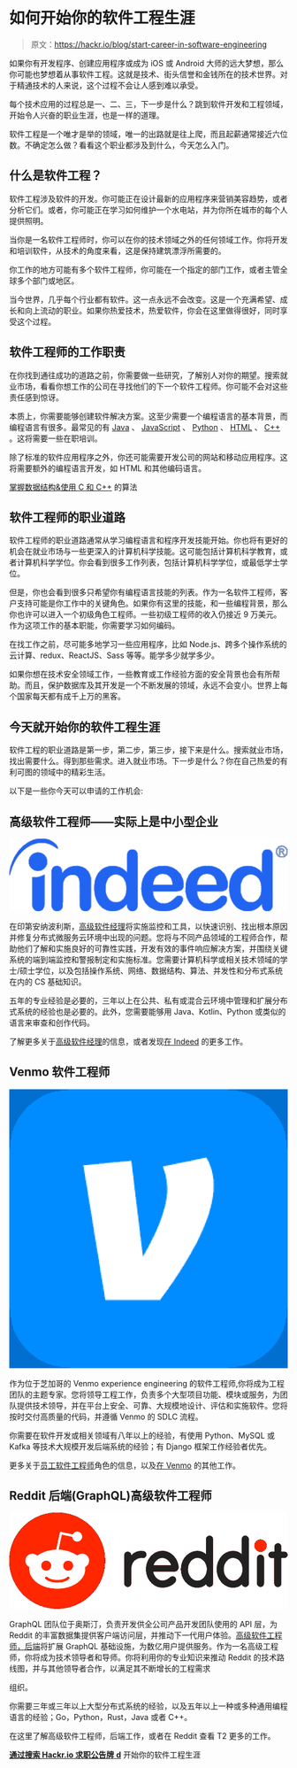 # 如何开始你的软件工程生涯

> 原文：<https://hackr.io/blog/start-career-in-software-engineering>

如果你有开发程序、创建应用程序或成为 iOS 或 Android 大师的远大梦想，那么你可能也梦想着从事软件工程。这就是技术、街头信誉和金钱所在的技术世界。对于精通技术的人来说，这个过程不会让人感到难以承受。

每个技术应用的过程总是一、二、三，下一步是什么？跳到软件开发和工程领域，开始令人兴奋的职业生涯，也是一样的道理。

软件工程是一个唯才是举的领域，唯一的出路就是往上爬，而且起薪通常接近六位数。不确定怎么做？看看这个职业都涉及到什么，今天怎么入门。

## **什么是软件工程？**

软件工程涉及软件的开发。你可能正在设计最新的应用程序来营销美容趋势，或者分析它们。或者，你可能正在学习如何维护一个水电站，并为你所在城市的每个人提供照明。

当你是一名软件工程师时，你可以在你的技术领域之外的任何领域工作。你将开发和培训软件，从技术的角度来看，这是保持建筑漂浮所需要的。

你工作的地方可能有多个软件工程师，你可能在一个指定的部门工作，或者主管全球多个部门或地区。

当今世界，几乎每个行业都有软件。这一点永远不会改变。这是一个充满希望、成长和向上流动的职业。如果你热爱技术，热爱软件，你会在这里做得很好，同时享受这个过程。

## **软件工程师的工作职责**

在你找到通往成功的道路之前，你需要做一些研究，了解别人对你的期望。搜索就业市场，看看你想工作的公司在寻找他们的下一个软件工程师。你可能不会对这些责任感到惊讶。

本质上，你需要能够创建软件解决方案。这至少需要一个编程语言的基本背景，而编程语言有很多。最常见的有 [Java](https://hackr.io/blog/best-way-to-learn-java) 、 [JavaScript](https://hackr.io/blog/best-javascript-courses) 、 [Python](https://hackr.io/blog/python-programming-language) 、 [HTML](https://hackr.io/blog/difference-between-html-html5-xhtml) 、 [C++](https://hackr.io/blog/cpp-course) 。这将需要一些在职培训。

除了标准的软件应用程序之外，你还可能需要开发公司的网站和移动应用程序。这将需要额外的编程语言开发，如 HTML 和其他编码语言。

[掌握数据结构&使用 C 和 C++](https://click.linksynergy.com/deeplink?id=jU79Zysihs4&mid=39197&murl=https%3A%2F%2Fwww.udemy.com%2Fcourse%2Fdatastructurescncpp%2F) 的算法

## 软件工程师的职业道路

软件工程师的职业道路通常从学习编程语言和程序开发技能开始。你也将有更好的机会在就业市场与一些更深入的计算机科学技能。这可能包括计算机科学教育，或者计算机科学学位。你会看到很多工作列表，包括计算机科学学位，或最低学士学位。

但是，你也会看到很多只希望你有编程语言技能的列表。作为一名软件工程师，客户支持可能是你工作中的关键角色。如果你有这里的技能，和一些编程背景，那么你也许可以进入一个初级角色工程师。一些初级工程师的收入仍接近 9 万美元。作为这项工作的基本职能，你需要学习如何编码。

在找工作之前，尽可能多地学习一些应用程序，比如 Node.js、跨多个操作系统的云计算、redux、ReactJS、Sass 等等。能学多少就学多少。

如果你想在技术安全领域工作，一些教育或工作经验方面的安全背景也会有所帮助。而且，保护数据库及其开发是一个不断发展的领域，永远不会变小。世界上每个国家每天都有成千上万的黑客。

## **今天就开始你的软件工程生涯**

软件工程的职业道路是第一步，第二步，第三步，接下来是什么。搜索就业市场，找出需要什么。得到那些需求。进入就业市场。下一步是什么？你在自己热爱的有利可图的领域中的精彩生活。

以下是一些你今天可以申请的工作机会:

## 高级软件工程师——实际上是中小型企业

![](img/261dcde82435dc00b2ccf99b349be2a0.png)

在印第安纳波利斯，[高级软件经理](https://jobs.hackr.io/job/senior-software-engineer-smb-120-at-indeed-2)将实施监控和工具，以快速识别、找出根本原因并修复分布式微服务云环境中出现的问题。您将与不同产品领域的工程师合作，帮助他们了解和实施良好的可靠性实践，开发有效的事件响应解决方案，并围绕关键系统的端到端监控和警报制定和实施标准。您需要计算机科学或相关技术领域的学士/硕士学位，以及包括操作系统、网络、数据结构、算法、并发性和分布式系统在内的 CS 基础知识。

五年的专业经验是必要的，三年以上在公共、私有或混合云环境中管理和扩展分布式系统的经验也是必要的。此外，您需要能够用 Java、Kotlin、Python 或类似的语言来审查和创作代码。

了解更多关于[高级软件经理](https://jobs.hackr.io/job/senior-software-engineer-smb-120-at-indeed-2)的信息，或者发现[在 Indeed](https://jobs.hackr.io/company/indeed-2) 的更多工作。

## Venmo 软件工程师

![](img/54647c5c7aab8938655ba796943bbacb.png)

作为位于芝加哥的 Venmo experience engineering 的软件工程师,你将成为工程团队的主题专家。您将领导工程工作，负责多个大型项目功能、模块或服务，为团队提供技术领导，并在平台上安全、可靠、大规模地设计、评估和实施软件。您将按时交付高质量的代码，并遵循 Venmo 的 SDLC 流程。

你需要在软件开发或相关领域有八年以上的经验，有使用 Python、MySQL 或 Kafka 等技术大规模开发后端系统的经验；有 Django 框架工作经验者优先。

更多关于[员工软件工程师](https://jobs.hackr.io/job/mts-software-engineer-1-at-venmo-1)角色的信息，以及[在 Venmo](https://jobs.hackr.io/company/venmo-1/jobs) 的其他工作。

## Reddit 后端(GraphQL)高级软件工程师

![](img/a1d3c122adbf29ec16bb044bec7b2686.png)

GraphQL 团队位于奥斯汀，负责开发供全公司产品开发团队使用的 API 层，为 Reddit 的丰富数据集提供客户端访问层，并推动下一代用户体验。[高级软件工程师，后端](https://jobs.hackr.io/job/senior-software-engineer-backend-graphql-at-reddit-1)将扩展 GraphQL 基础设施，为数亿用户提供服务。作为一名高级工程师，你将成为技术领导者和导师。你将利用你的专业知识来推动 Reddit 的技术路线图，并与其他领导者合作，以满足其不断增长的工程需求

组织。

你需要三年或三年以上大型分布式系统的经验，以及五年以上一种或多种通用编程语言的经验；Go，Python，Rust，Java 或者 C++。

在这里了解高级软件工程师，后端工作，或者在 Reddit 查看 T2 更多的工作。

[**通过搜索 Hackr.io 求职公告牌** **d**](https://jobs.hackr.io/) 开始你的软件工程生涯